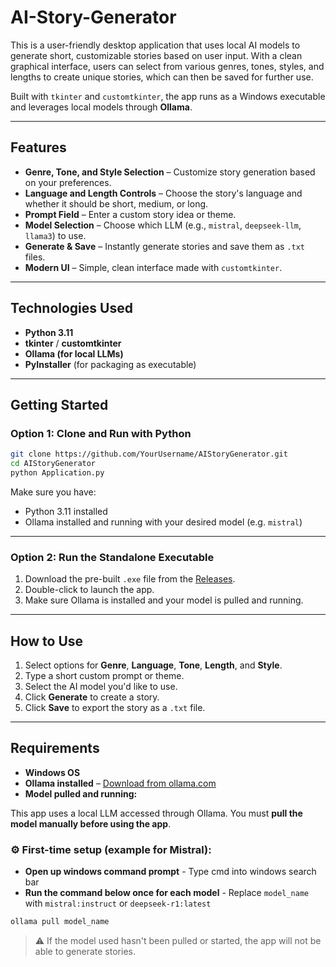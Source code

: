 # AI-Story-Generator

This is a user-friendly desktop application that uses local AI models to generate short, customizable stories based on user input. With a clean graphical interface, users can select from various genres, tones, styles, and lengths to create unique stories, which can then be saved for further use.

Built with `tkinter` and `customtkinter`, the app runs as a Windows executable and leverages local models through **Ollama**.

---

## Features

* **Genre, Tone, and Style Selection** – Customize story generation based on your preferences.
* **Language and Length Controls** – Choose the story's language and whether it should be short, medium, or long.
* **Prompt Field** – Enter a custom story idea or theme.
* **Model Selection** – Choose which LLM (e.g., `mistral`, `deepseek-llm`, `llama3`) to use.
* **Generate & Save** – Instantly generate stories and save them as `.txt` files.
* **Modern UI** – Simple, clean interface made with `customtkinter`.

---

## Technologies Used

* **Python 3.11**
* **tkinter** / **customtkinter**
* **Ollama (for local LLMs)**
* **PyInstaller** (for packaging as executable)

---

## Getting Started

### Option 1: Clone and Run with Python

```bash
git clone https://github.com/YourUsername/AIStoryGenerator.git
cd AIStoryGenerator
python Application.py
```

Make sure you have:

* Python 3.11 installed
* Ollama installed and running with your desired model (e.g. `mistral`)

---

### Option 2: Run the Standalone Executable

1. Download the pre-built `.exe` file from the [Releases](#).
2. Double-click to launch the app.
3. Make sure Ollama is installed and your model is pulled and running.

---

## How to Use

1. Select options for **Genre**, **Language**, **Tone**, **Length**, and **Style**.
2. Type a short custom prompt or theme.
3. Select the AI model you'd like to use.
4. Click **Generate** to create a story.
5. Click **Save** to export the story as a `.txt` file.

---

## Requirements

* **Windows OS**
* **Ollama installed** – [Download from ollama.com](https://ollama.com)
* **Model pulled and running:**

This app uses a local LLM accessed through Ollama. You must **pull the model manually before using the app**.

### ⚙️ First-time setup (example for Mistral):

* **Open up windows command prompt** - Type cmd into windows search bar
* **Run the command below once for each model** - Replace `model_name` with `mistral:instruct` or `deepseek-r1:latest`

```bash
ollama pull model_name
```

> ⚠️ If the model used hasn't been pulled or started, the app will not be able to generate stories.
